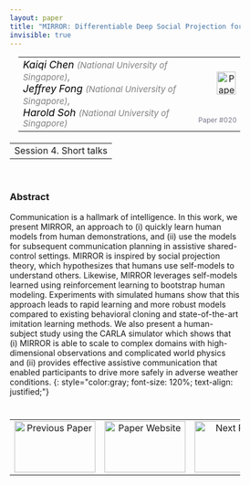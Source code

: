 ```yaml
---
layout: paper
title: "MIRROR: Differentiable Deep Social Projection for Assistive Human-Robot Communication"
invisible: true
---
```

<head>
<style>
* {
  box-sizing: border-box;
}

#myInput {
  background-position: 10px 10px;
  background-repeat: no-repeat;
  width: 100%;
  font-size: 100%;
  padding: 12px 20px 12px 40px;
  border: 1px solid #ddd;
  margin-bottom: 12px;
}

#myTable, #myTableA {
  border-collapse: collapse;
  width: 100%;
  border: 1px solid #ddd;
  font-size: 100%;
}

#myTable th, #myTable td, #myTableA th, #myTableA td {
  text-align: left;
  padding: 12px;
}

#myTable tr, #myTableA tr {
  border-bottom: 1px solid #ddd;
}

#myTable tr.header, #myTable tr:hover, #myTableA tr.header, #myTableA tr:hover {
  background-color: #f1f1f1;
}


#eventcounter1 a {
    font-size: 12px;
    color: #ffffff;
    display: block;
}

#eventcounter1 a:hover {
    text-decoration: none;
}

#eventcounter2 a {
    font-size: 12px;
    color: #ffffff;
    display: block;
}

#eventcounter2 a:hover {
    text-decoration: none;
}

</style>
</head>

<table width = "95%" style="padding-left: 15px; margin-left: auto; margin-right: 10px;">
<tr><td style = "vertical-align: top; padding-right: 25px;" rowspan="2">
<span style="color:black; font-size: 110%;"><i>
Kaiqi Chen <span style="color:gray; font-size: 85%">(National University of Singapore)</span><span style="color:gray; font-size: 100%">,</span><br>
Jeffrey Fong <span style="color:gray; font-size: 85%">(National University of Singapore)</span><span style="color:gray; font-size: 100%">,</span><br>
Harold Soh <span style="color:gray; font-size: 85%">(National University of Singapore)</span>
</i></span>
</td>

<td style="text-align: right;"><a href="http://www.roboticsproceedings.org/rss18/p020.pdf"><img src="{{ site.baseurl }}/images/paper_link.png" alt="Paper Website" width = "33"  height = "40"/></a><br></td>
</tr>
<tr>
<td style="color:#777789; text-align:right; font-size: 75%; margin-right:10px;">Paper&nbsp;#020</td>
</tr>
</table>

<table width="80%" style="margin-top: 20px; margin-left: auto; margin-right: auto;">
  <tr>
    <td style="text-align:center;">Session 4. Short talks</td>
  </tr>
</table>
<br>


### Abstract
Communication is a hallmark of intelligence. In this work, we present MIRROR, an approach to (i) quickly learn human models from human demonstrations, and (ii) use the models for subsequent communication planning in assistive shared-control settings. MIRROR is inspired by social projection theory, which hypothesizes that humans use self-models to understand others. Likewise, MIRROR leverages self-models learned using reinforcement learning to bootstrap human modeling. Experiments with simulated humans show that this approach leads to rapid learning and more robust models compared to existing behavioral cloning and state-of-the-art imitation learning methods. We also present a human-subject study using the CARLA simulator which shows that (i) MIRROR is able to scale to complex domains with high-dimensional observations and complicated world physics and (ii) provides effective assistive communication that enabled participants to drive more safely in adverse weather conditions. 
{: style="color:gray; font-size: 120%; text-align: justified;"}


<table width="100%" style="margin-top:40px;">
<tr>
    <td style="width: 30%; text-align: center;"><a href="{{ site.baseurl }}/program/papers/019/">
<img src="{{ site.baseurl }}/images/previous_paper_icon.png"
       alt="Previous Paper" width = "142"  height = "90"/> 
</a> </td>
<td style="text-align: center;"><a href="{{ site.baseurl }}/program/papers">
<img src="{{ site.baseurl }}/images/overview_icon.png"
       alt="Paper Website" width = "142"  height = "90"/> 
</a> </td>
    <td style="width: 30%; text-align: center;"><a href="{{ site.baseurl }}/program/papers/021/">
    <img src="{{ site.baseurl }}/images/next_paper_icon.png"
        alt="Next Paper" width = "142"  height = "90"/>
    </a></td>
</tr>
</table>
